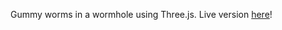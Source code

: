 Gummy worms in a wormhole using Three.js. Live version <a href="https://gummy-worms.pages.dev">here</a>!